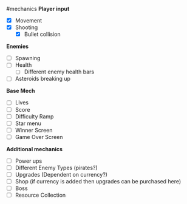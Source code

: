 #mechanics
**Player input**
- [x] Movement
- [x] Shooting
	- [x] Bullet collision

**Enemies**
- [ ] Spawning 
- [ ] Health
	- [ ] Different enemy health bars
- [ ] Asteroids breaking up

**Base Mech**
- [ ] Lives 
- [ ] Score
- [ ] Difficulty Ramp
- [ ] Star menu
- [ ] Winner Screen
- [ ] Game Over Screen

**Additional mechanics**
- [ ] Power ups
- [ ] Different Enemy Types (pirates?)
- [ ] Upgrades (Dependent on currency?)
- [ ] Shop (if currency is added then upgrades can be purchased here)
- [ ] Boss
- [ ] Resource Collection